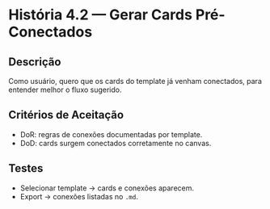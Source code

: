 # História 4.2 — Gerar Cards Pré-Conectados

## Descrição
Como usuário, quero que os cards do template já venham conectados, para entender melhor o fluxo sugerido.

## Critérios de Aceitação
- DoR: regras de conexões documentadas por template.
- DoD: cards surgem conectados corretamente no canvas.

## Testes
- Selecionar template → cards e conexões aparecem.
- Export → conexões listadas no `.md`.
